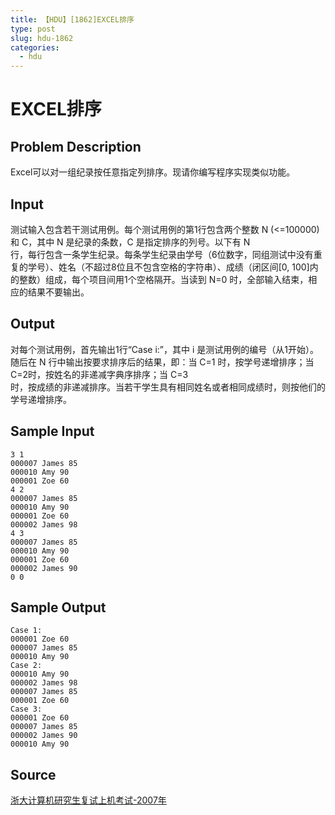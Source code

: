 ```yaml
---
title: 【HDU】[1862]EXCEL排序
type: post
slug: hdu-1862
categories:
  - hdu
---
```


# EXCEL排序

## Problem Description

Excel可以对一组纪录按任意指定列排序。现请你编写程序实现类似功能。

## Input

测试输入包含若干测试用例。每个测试用例的第1行包含两个整数 N (<=100000) 和 C，其中 N 是纪录的条数，C 是指定排序的列号。以下有 N  
行，每行包含一条学生纪录。每条学生纪录由学号（6位数字，同组测试中没有重复的学号）、姓名（不超过8位且不包含空格的字符串）、成绩（闭区间\[0, 100\]内的整数）组成，每个项目间用1个空格隔开。当读到 N=0 时，全部输入结束，相应的结果不要输出。

## Output

对每个测试用例，首先输出1行“Case i:”，其中 i 是测试用例的编号（从1开始）。随后在 N 行中输出按要求排序后的结果，即：当 C=1 时，按学号递增排序；当 C=2时，按姓名的非递减字典序排序；当 C=3  
时，按成绩的非递减排序。当若干学生具有相同姓名或者相同成绩时，则按他们的学号递增排序。

## Sample Input

```
3 1
000007 James 85
000010 Amy 90
000001 Zoe 60
4 2
000007 James 85
000010 Amy 90
000001 Zoe 60
000002 James 98
4 3
000007 James 85
000010 Amy 90
000001 Zoe 60
000002 James 90
0 0

```

## Sample Output

```
Case 1:
000001 Zoe 60
000007 James 85
000010 Amy 90
Case 2:
000010 Amy 90
000002 James 98
000007 James 85
000001 Zoe 60
Case 3:
000001 Zoe 60
000007 James 85
000002 James 90
000010 Amy 90
```

## Source

[浙大计算机研究生复试上机考试-2007年](https://acm.hdu.edu.cn//search.php?field=problem&key=%D5%E3%B4%F3%BC%C6%CB%E3%BB%FA%D1%D0%BE%BF%C9%FA%B8%B4%CA%D4%C9%CF%BB%FA%BF%BC%CA%D4-2007%C4%EA&source=1&searchmode=source)
